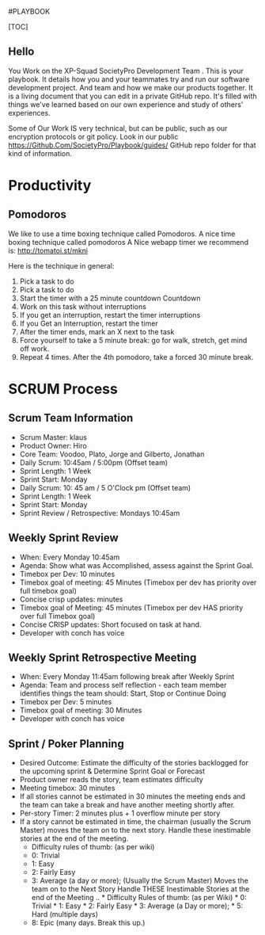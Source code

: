 #PLAYBOOK


[TOC] 

## Hello 

You Work on the XP-Squad SocietyPro Development Team . This is your playbook. It details how you and your teammates try and run our software development project. And team and how we make our products together. It is a living document that you can edit in a private GitHub repo.  It's filled with things we've learned based on our own experience and study of others' experiences.

Some of Our Work IS very technical, but can be public, such as our encryption protocols or git policy. Look in our public https://Github.Com/SocietyPro/Playbook/guides/ GitHub repo folder for that kind of information.

# Productivity 

## Pomodoros 

We like to use a time boxing technique called Pomodoros.  A nice time boxing technique called pomodoros A Nice webapp timer we recommend is: http://tomatoi.st/mkni

Here is the technique in general:

1) Pick a task to do
1) Pick a task to do 
2) Start the timer with a 25 minute countdown Countdown 
3) Work on this task without interruptions
4) If you get an interruption, restart the timer interruptions 
4) If you Get an Interruption, restart the timer 
5) After the timer ends, mark an X next to the task
6) Force yourself to take a 5 minute break: go for walk, stretch, get mind off work.
7) Repeat 4 times. After the 4th pomodoro, take a forced 30 minute break.

# SCRUM Process

## Scrum Team Information

* Scrum Master: klaus 
* Product Owner: Hiro 
* Core Team: Voodoo, Plato, Jorge and Gilberto, Jonathan
* Daily Scrum: 10:45am / 5:00pm (Offset team)
* Sprint Length: 1 Week
* Sprint Start: Monday 
* Daily Scrum: 10: 45 am / 5 O'Clock pm (Offset team) 
* Sprint Length: 1 Week 
* Sprint Start: Monday 
* Sprint Review / Retrospective: Mondays 10:45am

## Weekly Sprint Review
 
* When: Every Monday 10:45am
* Agenda: Show what was Accomplished, assess against the Sprint Goal.
* Timebox per Dev: 10 minutes
* Timebox goal of meeting:  45 Minutes (Timebox per dev has priority over full timebox goal)
* Concise crisp updates: minutes 
* Timebox goal of Meeting: 45 minutes (Timebox per dev HAS priority over full Timebox goal) 
* Concise CRISP updates: Short focused on task at hand.
* Developer with conch has voice

## Weekly Sprint Retrospective Meeting

 * When: Every Monday 11:45am following break after Weekly Sprint
 * Agenda: Team and process self reflection - each team member identifies things the team should: Start, Stop or Continue Doing
 * Timebox per Dev: 5 minutes
 * Timebox goal of meeting: 30 Minutes
* Developer with conch has voice

## Sprint / Poker Planning 
 
 * Desired Outcome: Estimate the difficulty of the stories backlogged for the upcoming sprint & Determine Sprint Goal or Forecast
  * Product owner reads the story, team estimates difficulty
  * Meeting timebox: 30 minutes
  * If all stories cannot be estimated in 30 minutes the meeting ends and the team can take a break and have another meeting shortly after.
  * Per-story Timer: 2 minutes plus + 1 overflow minute per story
  * If a story cannot be estimated in time, the chairman (usually the Scrum Master) moves the team on to the next story. Handle these inestimable stories at the end of the meeting.
    * Difficulty rules of thumb: (as per wiki)
    * 0: Trivial
    * 1: Easy
    * 2: Fairly Easy
    * 3: Average (a day or more);
   (Usually the Scrum Master) Moves the team on to the Next Story Handle THESE Inestimable Stories at the end of the Meeting .. * Difficulty Rules of thumb: (as per Wiki) * 0: Trivial * 1: Easy * 2: Fairly Easy * 3: Average (a Day or more); * 5: Hard (multiple days)
    * 8: Epic (many days. Break this up.)
